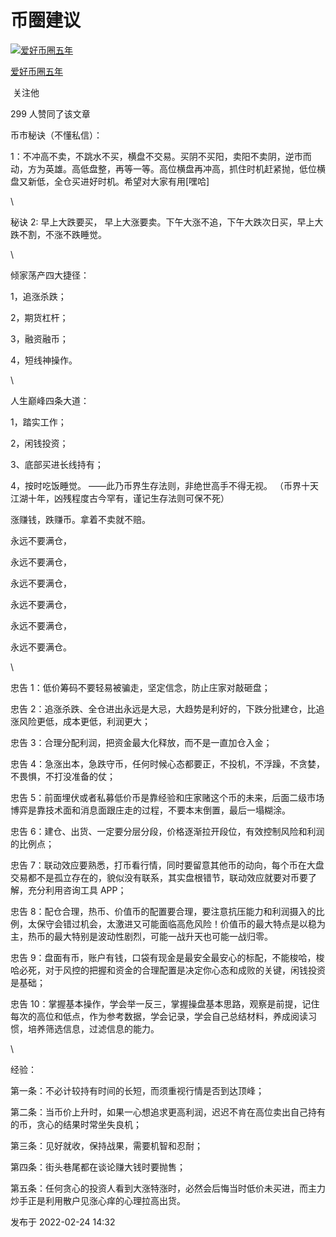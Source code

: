 # 币圈建议

[![爱好币圈五年](https://p3-juejin.byteimg.com/tos-cn-i-k3u1fbpfcp/dea21e7b57954c1fb69558539b4f9695~tplv-k3u1fbpfcp-zoom-1.image)](https://www.zhihu.com/people/zhi-zu-chang-le-62-39)

[爱好币圈五年](https://www.zhihu.com/people/zhi-zu-chang-le-62-39)

​ 关注他

299 人赞同了该文章

币市秘诀（不懂私信）：

1：不冲高不卖，不跳水不买，横盘不交易。买阴不买阳，卖阳不卖阴，逆市而动，方为英雄。高低盘整，再等一等。高位横盘再冲高，抓住时机赶紧抛，低位横盘又新低，全仓买进好时机。希望对大家有用[嘿哈]

\

秘诀 2: 早上大跌要买， 早上大涨要卖。下午大涨不追，下午大跌次日买，早上大跌不割，不涨不跌睡觉。

\

倾家荡产四大捷径：

1，追涨杀跌；

2，期货杠杆；

3，融资融币；

4，短线神操作。

\

人生巅峰四条大道：

1，踏实工作；

2，闲钱投资；

3、底部买进长线持有；

4，按时吃饭睡觉。 ——此乃币界生存法则，非绝世高手不得无视。 （币界十天江湖十年，凶残程度古今罕有，谨记生存法则可保不死）

涨赚钱，跌赚币。拿着不卖就不赔。

永远不要满仓，

永远不要满仓，

永远不要满仓，

永远不要满仓，

永远不要满仓，

永远不要满仓。

\

忠告 1：低价筹码不要轻易被骗走，坚定信念，防止庄家对敲砸盘；

忠告 2：追涨杀跌、全仓进出永远是大忌，大趋势是利好的，下跌分批建仓，比追涨风险更低，成本更低，利润更大；

忠告 3：合理分配利润，把资金最大化释放，而不是一直加仓入金；

忠告 4：急涨出本，急跌守币，任何时候心态都要正，不投机，不浮躁，不贪婪，不畏惧，不打没准备的仗；

忠告 5：前面埋伏或者私募低价币是靠经验和庄家赌这个币的未来，后面二级市场博弈是靠技术面和消息面跟庄走的过程，不要本末倒置，最后一塌糊涂。

忠告 6：建仓、出货、一定要分层分段，价格逐渐拉开段位，有效控制风险和利润的比例点；

忠告 7：联动效应要熟悉，打币看行情，同时要留意其他币的动向，每个币在大盘交易都不是孤立存在的，貌似没有联系，其实盘根错节，联动效应就要对币要了解，充分利用咨询工具 APP；

忠告 8：配仓合理，热币、价值币的配置要合理，要注意抗压能力和利润摄入的比例，太保守会错过机会，太激进又可能面临高危风险！价值币的最大特点是以稳为主，热币的最大特别是波动性剧烈，可能一战升天也可能一战归零。

忠告 9：盘面有币，账户有钱，口袋有现金是最安全最安心的标配，不能梭哈，梭哈必死，对于风控的把握和资金的合理配置是决定你心态和成败的关键，闲钱投资是基础；

忠告 10：掌握基本操作，学会举一反三，掌握操盘基本思路，观察是前提，记住每次的高位和低点，作为参考数据，学会记录，学会自己总结材料，养成阅读习惯，培养筛选信息，过滤信息的能力。

\

经验：

第一条：不必计较持有时间的长短，而须重视行情是否到达顶峰；

第二条：当币价上升时，如果一心想追求更高利润，迟迟不肯在高位卖出自己持有的币，贪心的结果时常坐失良机；

第三条：见好就收，保持战果，需要机智和忍耐；

第四条：街头巷尾都在谈论赚大钱时要抛售；

第五条：任何贪心的投资人看到大涨特涨时，必然会后悔当时低价未买进，而主力炒手正是利用散户见涨心痒的心理拉高出货。

发布于 2022-02-24 14:32
